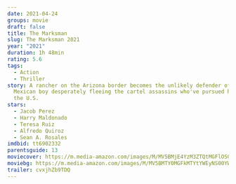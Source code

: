 ```yaml
---
date: 2021-04-24
groups: movie
draft: false
title: The Marksman
slug: The Marksman 2021
year: "2021"
duration: 1h 48min
rating: 5.6
tags:
  - Action
  - Thriller
story: A rancher on the Arizona border becomes the unlikely defender of a young
  Mexican boy desperately fleeing the cartel assassins who've pursued him into
  the U.S.
stars:
  - Jacob Perez
  - Harry Maldonado
  - Teresa Ruiz
  - Alfredo Quiroz
  - Sean A. Rosales
imdbid: tt6902332
parentsguide: 13
moviecover: https://m.media-amazon.com/images/M/MV5BMjE4YzM3ZTQtMGFlOS00YTA3LTk2NTEtZTczZjhhNmE3YzRhXkEyXkFqcGdeQXVyMTkxNjUyNQ@@._V1_FMjpg_UX1050_.jpg
moviebg: https://m.media-amazon.com/images/M/MV5BMTY0MGFkMTYtYWEyNS00YWUwLThhOGQtOWIzODQ2MzA1MDE2XkEyXkFqcGdeQXVyNDQ0MTYzMDA@._V1_FMjpg_UX1280_.jpg
trailer: cvxjhZb9TDQ
---
```


